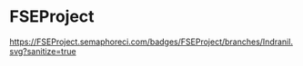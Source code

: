 # FSEProject

https://FSEProject.semaphoreci.com/badges/FSEProject/branches/Indranil.svg?sanitize=true


